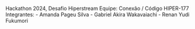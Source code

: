 Hackathon 2024, Desafio Hiperstream
Equipe: Conexão / Código HIPER-177
Integrantes: - Amanda Pageu Silva
             - Gabriel Akira Wakavaiachi
             - Renan Yudi Fukumori
